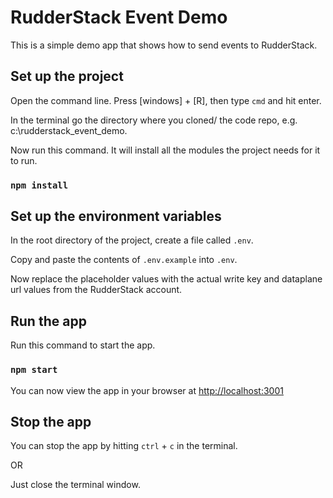 
# RudderStack Event Demo

This is a simple demo app that shows how to send events to RudderStack.

## Set up the project

Open the command line.  Press [windows] + [R], then type `cmd` and hit enter.

In the terminal go the directory where you cloned/ the code repo, e.g. c:\rudderstack_event_demo.

Now run this command.  It will install all the modules the project needs for it to run.

### `npm install`

## Set up the environment variables

In the root directory of the project, create a file called `.env`.

Copy and paste the contents of `.env.example` into `.env`.

Now replace the placeholder values with the actual write key and dataplane url values from the RudderStack account.


## Run the app

Run this command to start the app.

### `npm start`

You can now view the app in your browser at [http://localhost:3001](http://localhost:3001)

## Stop the app

You can stop the app by hitting `ctrl` + `c` in the terminal.

OR

Just close the terminal window.
